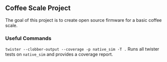 ## Coffee Scale Project

The goal of this project is to create open source firmware for a basic coffee scale.

### Useful Commands

`twister --clobber-output --coverage -p native_sim -T .`
Runs all twister tests on `native_sim` and provides a coverage report.